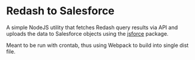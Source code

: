 # Redash to Salesforce

A simple NodeJS utility that fetches Redash query results via API and uploads the data to Salesforce objects using the [jsforce](https://jsforce.github.io/) package.

Meant to be run with crontab, thus using Webpack to build into single dist file.
